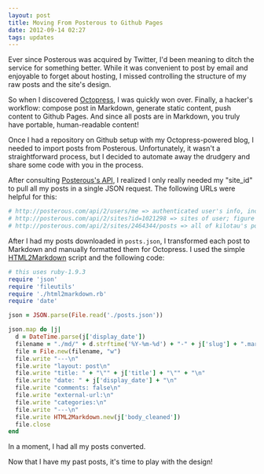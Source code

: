 ```yaml
---
layout: post
title: Moving From Posterous to Github Pages
date: 2012-09-14 02:27
tags: updates
---
```


Ever since Posterous was acquired by Twitter, I'd been meaning to
ditch the service for something better. While it was convenient to
post by email and enjoyable to forget about hosting, I missed
controlling the structure of my raw posts and the site's design.

So when I discovered [Octopress](http://octopress.org), I was quickly
won over. Finally, a hacker's workflow: compose post in Markdown,
generate static content, push content to Github Pages. And since all
posts are in Markdown, you truly have portable, human-readable
content!

Once I had a repository on Github setup with my Octopress-powered
blog, I needed to import posts from Posterous. Unfortunately, it
wasn't a straightforward process, but I decided to automate away the
drudgery and share some code with you in the process.

After consulting [Posterous's API](http://posterous.com/api), I
realized I only really needed my "site_id" to pull all my posts in a
single JSON request. The following URLs were helpful for this:

```ruby
# http://posterous.com/api/2/users/me => authenticated user's info, including ID
# http://posterous.com/api/2/sites?id=1021298 => sites of user; figure out site_id
# http://posterous.com/api/2/sites/2464344/posts => all of kilotau's posts in JSON; using site_id
```

After I had my posts downloaded in `posts.json`, I transformed each
post to Markdown and manually formatted them for Octopress. I used the
simple [HTML2Markdown](https://github.com/singpolyma/HTML2Markdown)
script and the following code:

```ruby
# this uses ruby-1.9.3
require 'json'
require 'fileutils'
require './html2markdown.rb'
require 'date'

json = JSON.parse(File.read('./posts.json'))

json.map do |j|
  d = DateTime.parse(j['display_date'])
  filename = "./md/" + d.strftime('%Y-%m-%d') + "-" + j['slug'] + ".markdown"
  file = File.new(filename, "w")
  file.write "---\n"
  file.write "layout: post\n"
  file.write "title: " + "\"" + j['title'] + "\"" + "\n"
  file.write "date: " + j['display_date'] + "\n"
  file.write "comments: false\n"
  file.write "external-url:\n"
  file.write "categories:\n"
  file.write "---\n"
  file.write HTML2Markdown.new(j['body_cleaned'])
  file.close
end
```

In a moment, I had all my posts converted.

Now that I have my past posts, it's time to play with the design!
